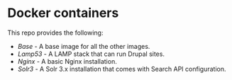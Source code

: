 Docker containers
=================

This repo provides the following:

* *Base* - A base image for all the other images.
* *Lamp53* - A LAMP stack that can run Drupal sites.
* *Nginx* - A basic Nginx installation.
* *Solr3* - A Solr 3.x installation that comes with Search API configuration.
